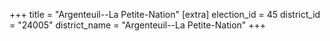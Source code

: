 +++
title = "Argenteuil--La Petite-Nation"
[extra]
election_id = 45
district_id = "24005"
district_name = "Argenteuil--La Petite-Nation"
+++
